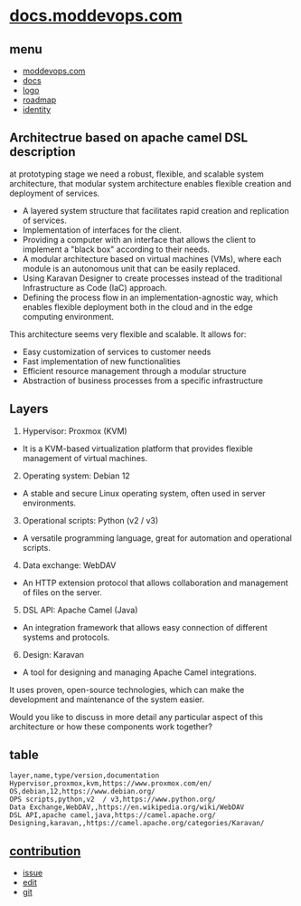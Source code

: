 # [docs.moddevops.com](http://docs.moddevops.com)

## menu

+ [moddevops.com](http://www.moddevops.com)
+ [docs](http://docs.moddevops.com)
+ [logo](http://logo.moddevops.com)
+ [roadmap](http://roadmap.moddevops.com)
+ [identity](http://identity.moddevops.com)





## Architectrue based on apache camel DSL description

at prototyping stage we need a robust, flexible, and scalable system architecture, that modular system architecture enables flexible creation and deployment of services.

+ A layered system structure that facilitates rapid creation and replication of services.
+ Implementation of interfaces for the client.
+ Providing a computer with an interface that allows the client to implement a "black box" according to their needs.
+ A modular architecture based on virtual machines (VMs), where each module is an autonomous unit that can be easily replaced.
+ Using Karavan Designer to create processes instead of the traditional Infrastructure as Code (IaC) approach.
+ Defining the process flow in an implementation-agnostic way, which enables flexible deployment both in the cloud and in the edge computing environment.

This architecture seems very flexible and scalable. 
It allows for:

+ Easy customization of services to customer needs
+ Fast implementation of new functionalities
+ Efficient resource management through a modular structure
+ Abstraction of business processes from a specific infrastructure

## Layers

1. Hypervisor: Proxmox (KVM)
- It is a KVM-based virtualization platform that provides flexible management of virtual machines.

2. Operating system: Debian 12
- A stable and secure Linux operating system, often used in server environments.

3. Operational scripts: Python (v2 / v3)
- A versatile programming language, great for automation and operational scripts.

4. Data exchange: WebDAV
- An HTTP extension protocol that allows collaboration and management of files on the server.

5. DSL API: Apache Camel (Java)
- An integration framework that allows easy connection of different systems and protocols.

6. Design: Karavan
- A tool for designing and managing Apache Camel integrations.

 It uses proven, open-source technologies, which can make the development and maintenance of the system easier.

Would you like to discuss in more detail any particular aspect of this architecture or how these components work together?


## table

```csv
﻿layer,name,type/version,documentation
Hypervisor,proxmox,kvm,https://www.proxmox.com/en/
OS,debian,12,https://www.debian.org/
OPS scripts,python,v2  / v3,https://www.python.org/
Data Exchange,WebDAV,,https://en.wikipedia.org/wiki/WebDAV
DSL API,apache camel,java,https://camel.apache.org/
Designing,karavan,,https://camel.apache.org/categories/Karavan/
```



## [contribution](http://contribution.softreck.dev)

+ [issue](https://github.com/mod-devops/docs/issues/new)
+ [edit](https://github.com/mod-devops/docs/edit/main/README.md)
+ [git](https://github.com/mod-devops/) 
